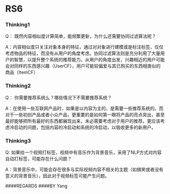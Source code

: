 
# RS6


### Thinking1

Q： 既然内容相似度计算简单，能频繁更新，为什么还需要协同过滤算法呢？

A：内容相似度只关注对象本身的特征，通过对对象进行建模或是标注标签，仅仅考虑物品的特征，而没有从用户的角度考虑。协同过滤算法则是充分利用了大量用户的智慧，以提升整个系统的推荐能力。从用户的角度出发，兴趣相近的用户可能会对同样的东西感兴趣（UserCF），用户可能较偏爱与其已购买的东西相类似的商品（ItemCF）


### Thinking2

Q： 你需要推荐系统么？哪些情况下不需要推荐系统？

A：在使用一些互联网产品时，如果是以内容为主的，是需要一些推荐系统的。而对于一些初创产品或者小众产品，更重要的是如何第一眼将产品的亮点突出，甚至最好能够把所有最好的东西都展现出来，未必需要考虑对于用户的推荐。更应该考虑冷启动的问题，包括内容的冷启动和系统的冷启动，以吸收更多的新用户。


### Thinking3

Q: 如果给一个视频打标签，视频中有音乐作为背景音乐，采用了NLP方式对内容自动打标签，可能存在什么问题？

A：背景音乐中，可能会存在很多与实际视频内容不相关的主题（如搞笑或者没有意义的背景音乐），因此对于视频标签可能产生问题。





####REGARDS
####BY Yang
